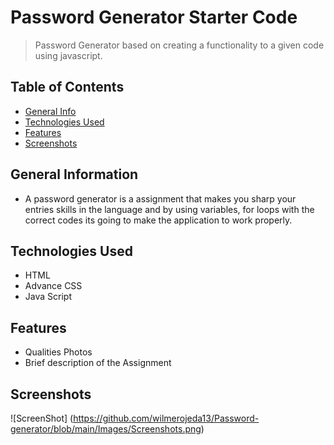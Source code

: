 # Password Generator Starter Code
>Password Generator based on creating a functionality to a given code using javascript.

## Table of Contents 
* [General Info](#general-information)
* [Technologies Used](#technologies-used)
* [Features](#features)
* [Screenshots](#screenshots)

## General Information
- A password generator is a assignment that makes you sharp your entries skills in the language and  by  using variables, for loops with the correct codes its going to make the application to work properly.

## Technologies Used
- HTML
- Advance CSS
- Java Script 

## Features
- Qualities Photos 
- Brief description of the Assignment

## Screenshots
![ScreenShot] (https://github.com/wilmerojeda13/Password-generator/blob/main/Images/Screenshots.png)


